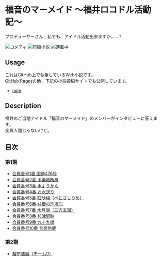 福音のマーメイド 〜福井ロコドル活動記〜
=======================================

プロデューサーさん、私でも、アイドル活動出来ますか……？

![コメディ](https://img.shields.io/badge/%E3%82%B8%E3%83%A3%E3%83%B3%E3%83%AB-%E3%82%B3%E3%83%A1%E3%83%87%E3%82%A3-brightgreen.svg)
![短編小説](https://img.shields.io/badge/%E5%BD%A2%E5%BC%8F-%E7%9F%AD%E7%B7%A8%E5%B0%8F%E8%AA%AC-orange.svg)
![連載中](https://img.shields.io/badge/%E5%9F%B7%E7%AD%86%E7%8A%B6%E6%B3%81-%E9%80%A3%E8%BC%89%E4%B8%AD-red.svg)

## Usage

これはGitHub上で執筆しているWeb小説です。  
[GitHub Pages](https://8novels.github.io/evangelical-mermaids/)の他、下記の小説投稿サイトでも公開しています。

* [note](https://note.mu/8am/m/mbe70bdc20bd5)

## Description

福井のご当地アイドル「福音のマーメイド」のメンバーがインタビューに答えます。  
全員人間じゃないけど。

## 目次

### 第1期

* [会員番号1番 国道476号](./episodes/001.md)
* [会員番号2番 甲楽城断層](./episodes/002.md)
* [会員番号3番 水ようかん](./episodes/003.md)
* [会員番号4番 お水送り](./episodes/004.md)
* [会員番号5番 紅映梅（べにさしうめ）](./episodes/005.md)
* [会員番号6番 弁慶の洗濯岩](./episodes/006.md)
* [会員番号7番 水月湖（三方五湖）](./episodes/007.md)
* [会員番号8番 杉津駅跡](./episodes/008.md)
* [会員番号9番 九十九橋](./episodes/009.md)
* [会員番号10番 言奈地蔵](./episodes/010.md)

### 第2期

* [越前漆器（チームD）](./episodes/011.md)
